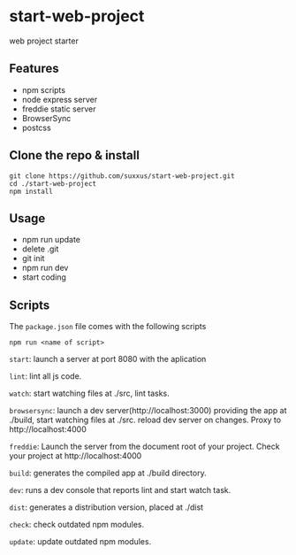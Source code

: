 # start-web-project
web project starter

## Features ###
* npm scripts
* node express server
* freddie static server
* BrowserSync
* postcss

## Clone the repo & install
```
git clone https://github.com/suxxus/start-web-project.git
cd ./start-web-project
npm install
```
## Usage
* npm run update
* delete .git
* git init
* npm run dev
* start coding

## Scripts
The `package.json` file comes with the following scripts

`npm run <name of script>`

`start`: launch a server at port 8080  with the aplication

`lint`: lint all js code.

`watch`: start watching files at ./src, lint tasks.

`browsersync`: launch a dev server(http://localhost:3000) providing the app at ./build, start watching files at ./src. reload dev server on changes. Proxy to http://localhost:4000  

`freddie`: Launch the server from the document root of your project. Check your project at http://localhost:4000 

`build`: generates the compiled app at ./build directory.

`dev`:  runs a dev console that reports lint and start watch task.

`dist`: generates a distribution version, placed at ./dist

`check`: check outdated npm modules.

`update`: update outdated npm modules.

